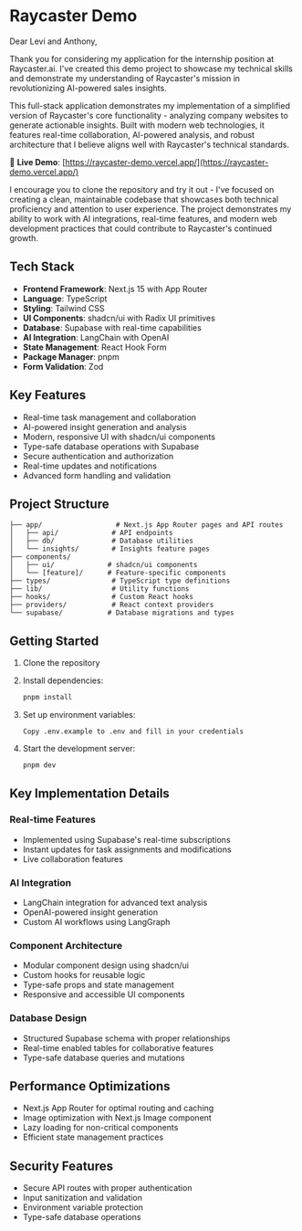 # Raycaster Demo

Dear Levi and Anthony,

Thank you for considering my application for the internship position at Raycaster.ai. I've created this demo project to showcase my technical skills and demonstrate my understanding of Raycaster's mission in revolutionizing AI-powered sales insights.

This full-stack application demonstrates my implementation of a simplified version of Raycaster's core functionality - analyzing company websites to generate actionable insights. Built with modern web technologies, it features real-time collaboration, AI-powered analysis, and robust architecture that I believe aligns well with Raycaster's technical standards.

🔗 **Live Demo**: [https://raycaster-demo.vercel.app/](https://raycaster-demo.vercel.app/)

I encourage you to clone the repository and try it out - I've focused on creating a clean, maintainable codebase that showcases both technical proficiency and attention to user experience. The project demonstrates my ability to work with AI integrations, real-time features, and modern web development practices that could contribute to Raycaster's continued growth.

## Tech Stack

- **Frontend Framework**: Next.js 15 with App Router
- **Language**: TypeScript
- **Styling**: Tailwind CSS
- **UI Components**: shadcn/ui with Radix UI primitives
- **Database**: Supabase with real-time capabilities
- **AI Integration**: LangChain with OpenAI
- **State Management**: React Hook Form
- **Package Manager**: pnpm
- **Form Validation**: Zod

## Key Features

- Real-time task management and collaboration
- AI-powered insight generation and analysis
- Modern, responsive UI with shadcn/ui components
- Type-safe database operations with Supabase
- Secure authentication and authorization
- Real-time updates and notifications
- Advanced form handling and validation

## Project Structure

```
├── app/                  # Next.js App Router pages and API routes
│   ├── api/             # API endpoints
│   ├── db/              # Database utilities
│   └── insights/        # Insights feature pages
├── components/          
│   ├── ui/             # shadcn/ui components
│   └── [feature]/      # Feature-specific components
├── types/               # TypeScript type definitions
├── lib/                 # Utility functions
├── hooks/               # Custom React hooks
├── providers/           # React context providers
└── supabase/           # Database migrations and types
```

## Getting Started

1. Clone the repository
2. Install dependencies:
   ```bash
   pnpm install
   ```

3. Set up environment variables:
   ```
   Copy .env.example to .env and fill in your credentials
   ```

4. Start the development server:
   ```bash
   pnpm dev
   ```

## Key Implementation Details

### Real-time Features
- Implemented using Supabase's real-time subscriptions
- Instant updates for task assignments and modifications
- Live collaboration features

### AI Integration
- LangChain integration for advanced text analysis
- OpenAI-powered insight generation
- Custom AI workflows using LangGraph

### Component Architecture
- Modular component design using shadcn/ui
- Custom hooks for reusable logic
- Type-safe props and state management
- Responsive and accessible UI components

### Database Design
- Structured Supabase schema with proper relationships
- Real-time enabled tables for collaborative features
- Type-safe database queries and mutations

## Performance Optimizations

- Next.js App Router for optimal routing and caching
- Image optimization with Next.js Image component
- Lazy loading for non-critical components
- Efficient state management practices

## Security Features

- Secure API routes with proper authentication
- Input sanitization and validation
- Environment variable protection
- Type-safe database operations


